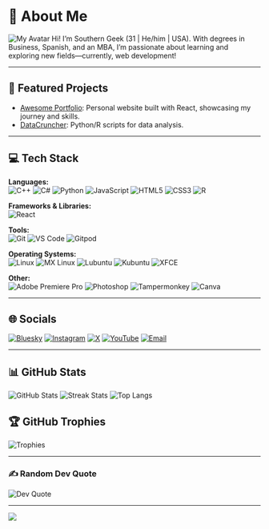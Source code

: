 # 💫 About Me
![My Avatar](https://github.com/user-attachments/assets/1c02cbb1-cd20-45be-8f8f-021ca5f12a7e)
Hi! I’m Southern Geek (31 | He/him | USA). With degrees in Business, Spanish, and an MBA, I’m passionate about learning and exploring new fields—currently, web development!

---

## 🚀 Featured Projects
- [Awesome Portfolio](https://github.com/Southern-Geek/awesome-portfolio): Personal website built with React, showcasing my journey and skills.
- [DataCruncher](https://github.com/Southern-Geek/datacruncher): Python/R scripts for data analysis.

---

## 💻 Tech Stack

**Languages:**  
![C++](...) ![C#](...) ![Python](...) ![JavaScript](...) ![HTML5](...) ![CSS3](...) ![R](...)

**Frameworks & Libraries:**  
![React](...)

**Tools:**  
![Git](...) ![VS Code](...) ![Gitpod](...)

**Operating Systems:**  
![Linux](...) ![MX Linux](...) ![Lubuntu](...) ![Kubuntu](...) ![XFCE](...)

**Other:**  
![Adobe Premiere Pro](...) ![Photoshop](...) ![Tampermonkey](...) ![Canva](...)

---

## 🌐 Socials

[![Bluesky](...)](...) [![Instagram](...)](...) [![X](...)](...) [![YouTube](...)](...) [![Email](...)](...)

---

## 📊 GitHub Stats

![GitHub Stats](...)
![Streak Stats](...)
![Top Langs](...)

## 🏆 GitHub Trophies

![Trophies](...)

---

### ✍️ Random Dev Quote

![Dev Quote](...)

---

[![](https://visitcount.itsvg.in/api?id=Southern-Geek&icon=9&color=4)](https://visitcount.itsvg.in)
